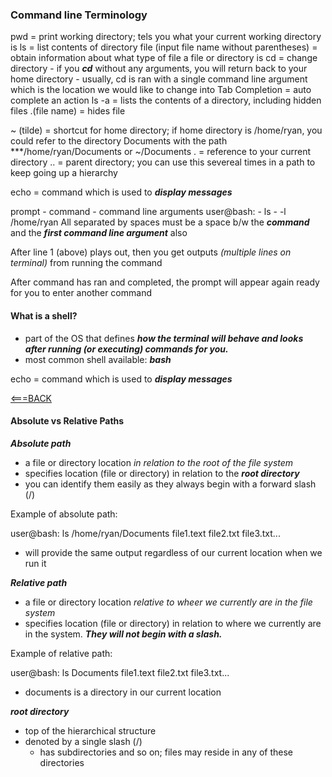 ### Command line Terminology

pwd = print working directory; tels you what your current working directory is 
ls = list contents of directory
file (input file name without parentheses) = obtain information about what type of file a file or directory is
cd = change directory
        - if you ***cd*** without any arguments, you will return back to your home directory 
        - usually, cd is ran with a single command line argument which is the location we would like to change into
Tab Completion = auto complete an action
ls -a = lists the contents of a directory, including hidden files 
.(file name) = hides file 

~ (tilde) = shortcut for home directory; if home directory is /home/ryan, you could refer to the directory Documents with the path ***/home/ryan/Documents or ~/Documents
. = reference to your current directory 
.. = parent directory; you can use this severeal times in a path to keep going up a hierarchy 

echo = command which is used to ***display messages***


prompt - command - command line arguments
user@bash: - ls - -l /home/ryan
All separated by spaces
must be a space b/w the ***command*** and the ***first command line argument*** also 

After line 1 (above) plays out, then you get outputs *(multiple lines on terminal)* from running the command

After command has ran and completed, the prompt will appear again ready for you to enter another command

#### What is a shell?
- part of the OS that defines ***how the terminal will behave and looks after running (or executing) commands for you.*** 
- most common shell available: ***bash***

echo = command which is used to ***display messages***


[<===BACK](readme.md)



#### Absolute vs Relative Paths

***Absolute path***
- a file or directory location *in relation to the root of the file system*
- specifies location (file or directory) in relation to the ***root directory*** 
- you can identify them easily as they always begin with a forward slash (/)

Example of absolute path:

user@bash: ls /home/ryan/Documents
file1.text file2.txt file3.txt...

- will provide the same output regardless of our current location when we run it



***Relative path***
- a file or directory location *relative to wheer we currently are in the file system*
- specifies location (file or directory) in relation to where we currently are in the system. ***They will *not* begin with a slash.*** 

Example of relative path:

user@bash: ls Documents
file1.text file2.txt file3.txt...

- documents is a directory in our current location


***root directory*** 
- top of the hierarchical structure 
- denoted by a single slash (/) 
    - has subdirectories and so on; files may reside in any of these directories 
